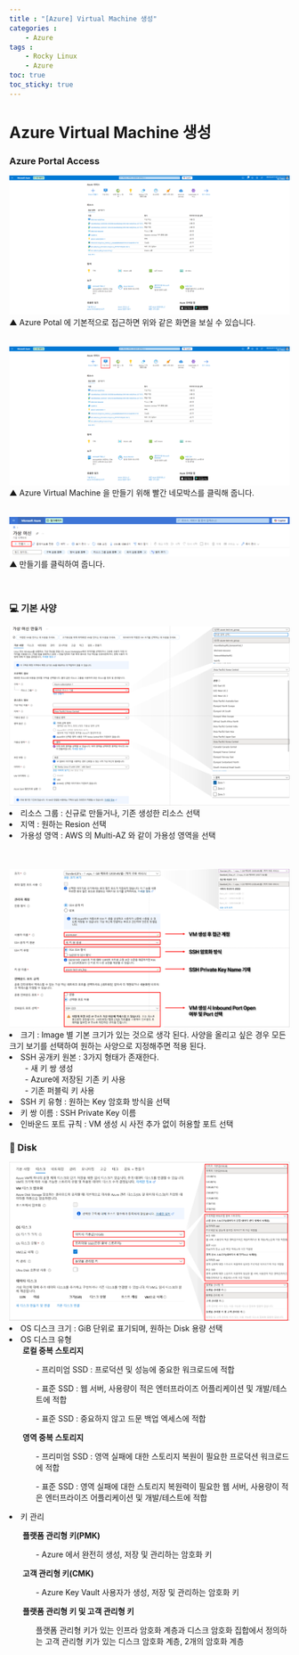 ```yaml
---
title : "[Azure] Virtual Machine 생성"
categories : 
    - Azure
tags :
    - Rocky Linux
    - Azure
toc: true
toc_sticky: true
---
```


# Azure Virtual Machine 생성
### Azure Portal Access
<img src="https://github.com/hyundo0630/hyundo0630.github.io/blob/main/images/Azure%20%EA%B4%80%EB%A0%A8/Azure%20Portal%20Image.png?raw=true">
▲ Azure Potal 에 기본적으로 접근하면 위와 같은 화면을 보실 수 있습니다.<br><br><br>

<img src="https://github.com/hyundo0630/hyundo0630.github.io/blob/main/images/Azure%20%EA%B4%80%EB%A0%A8/Azure%20Portal%20Virtual%20Machine.png?raw=true">
▲ Azure Virtual Machine 을 만들기 위해 빨간 네모박스를 클릭해 줍니다.
<br><br><br>

<img src="https://github.com/hyundo0630/hyundo0630.github.io/blob/main/images/Azure%20%EA%B4%80%EB%A0%A8/Azure%20Portal%20Virtual%20Machine%20Create.png?raw=true">
▲ 만들기를 클릭하여 줍니다.
<br><br><br>

### :computer: 기본 사양

<img src="https://github.com/hyundo0630/hyundo0630.github.io/blob/main/images/Azure%20%EA%B4%80%EB%A0%A8/Azure%20Portal%20Virtual%20Machine%20Create_1-1.png?raw=true">
<li>리소스 그룹 : 신규로 만들거나, 기존 생성한 리소스 선택</li>
<li>지역 : 원하는 Resion 선택</li>
<li>가용성 영역 : AWS 의 Multi-AZ 와 같이 가용성 영역을 선택</li>
<br><br><br>

<img src="https://github.com/hyundo0630/hyundo0630.github.io/blob/main/images/Azure%20%EA%B4%80%EB%A0%A8/Azure%20Portal%20Virtual%20Machine%20Create_1-2.png?raw=true">
<li>크기 : Image 별 기본 크기가 있는 것으로 생각 된다. 사양을 올리고 싶은 경우 모든 크기 보기를 선택하여 원하는 사양으로 지정해주면 적용 된다.</li>
<li>SSH 공개키 원본 : 3가지 형태가 존재한다.</li>
　　- 새 키 쌍 생성<br>
　　- Azure에 저장된 기존 키 사용<br>
　　- 기존 퍼블릭 키 사용<br>
<li>SSH 키 유형 : 원하는 Key 암호화 방식을 선택</li>
<li>키 쌍 이름 : SSH Private Key 이름</li>
<li>인바운드 포트 규칙 : VM 생성 시 사전 추가 없이 허용할 포트 선택</li>

### :dvd: Disk
<img src="https://github.com/hyundo0630/hyundo0630.github.io/blob/main/images/Azure%20%EA%B4%80%EB%A0%A8/Azure%20Portal%20Virtual%20Machine%20Create_1-3.png?raw=true">
<li>OS 디스크 크기 : GiB 단위로 표기되며, 원하는 Disk 용량 선택</li>
<li>OS 디스크 유형
<ol><b>로컬 중복 스토리지</b>
<ul>- 프리미엄 SSD : 프로덕션 및 성능에 중요한 워크로드에 적합</ul>
<ul>- 표준 SSD : 웹 서버, 사용량이 적은 엔터프라이즈 어플리케이션 및 개발/테스트에 적합</ul>
<ul>- 표준 SSD : 중요하지 않고 드문 백업 엑세스에 적합</ul>
</ol>
<ol><b>영역 중복 스토리지</b>
<ul>- 프리미엄 SSD : 영역 실패에 대한 스토리지 복원이 필요한 프로덕션 워크로드에 적합</ul>
<ul>- 표준 SSD : 영역 실패에 대한 스토리지 복원력이 필요한 웹 서버, 사용량이 적은 엔터프라이즈 어플리케이션 및 개발/테스트에 적합</ul>
</ol>
</li>
<li>키 관리 </li>
<ol>
<b>플랫폼 관리형 키(PMK)</b>
<ul>- Azure 에서 완전히 생성, 저장 및 관리하는 암호화 키</ul>
</ol>
<ol>
<b>고객 관리형 키(CMK)</b>
<ul>- Azure Key Vault 사용자가 생성, 저장 및 관리하는 암호화 키</ul>
</ol>
<ol>
<b>플랫폼 관리형 키 및 고객 관리형 키</b>
<ul>플랫폼 관리형 키가 있는 인프라 암호화 계층과 디스크 암호화 집합에서 정의하는 고객 관리형 키가 있는 디스크 암호화 계층, 2개의 암호화 계층</ul>
</ol>

